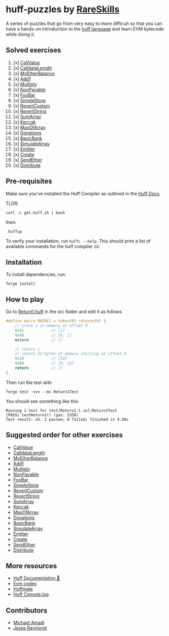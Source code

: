 # huff-puzzles by [RareSkills](https://www.rareskills.io)

A series of puzzles that go from very easy to more difficult so that you can have a hands-on introduction to the [huff language](https://huff.sh) and learn EVM bytecode while doing it.

## Solved exercises

1) [x] [CallValue](/src/CallValue.huff)
2) [x] [CalldataLength](/src/CalldataLength.length)
3) [x] [MyEtherBalance](/src/MyEtherBalance.length)
4) [x] [Add1](/src/Add1.huff)
5) [x] [Multiply](/src/Multiply.huff)
6) [x] [NonPayable](/src/NonPayable.huff)
7) [x] [FooBar](/src/FooBar.huff)
8) [x] [SimpleStore](/src/SimpleStore.huff)
9) [x] [RevertCustom](/src/RevertCustom.huff)
10) [x] [RevertString](/src/RevertString.huff)
11) [x] [SumArray](/src/SumArray.huff)
12) [x] [Keccak](/src/Keccak.huff)
13) [x] [MaxOfArray](/src/MaxOfArray.huff)
14) [x] [Donations](/src/Donations.huff)
15) [x] [BasicBank](/src/BasicBank.huff)
16) [x] [SimulateArray](/src/SimulateArray.huff)
17) [x] [Emitter](/src/Emitter.huff)
18) [x] [Create](/src/Create.huff)
19) [x] [SendEther](/src/SendEther.huff)
20) [x] [Distribute](/src/Distributor.huff)


## Pre-requisites

Make sure you've installed the Huff Compiler as outlined in the [Huff Docs](https://docs.huff.sh/get-started/installing/#installing-huff).

TLDR:

    curl -L get.huff.sh | bash

then:

     huffup

To verify your installation, run `huffc --help`. This should print a list of available commands for the huff compiler cli.

## Installation

To install dependencies, run:

    forge install

## How to play

Go to [Return1.huff](https://github.com/rareskills/huff-puzzles/blob/main/src/Return1.huff) in the src folder and edit it as follows

```c
#define macro MAIN() = takes(0) returns(0) {
    // store 1 in memory at offset 0
    0x01            // [1]
    0x00            // [0, 1]
    mstore          // []

    // return 1
    // return 32 bytes of memory starting at offset 0
    0x20            // [32]
    0x00            // [0, 32]
    return          // []
}
```

Then run the test with

    forge test -vvv --mc Return1Test

You should see something like this

    Running 1 test for test/Return1.t.sol:Return1Test
    [PASS] testReturn1() (gas: 5358)
    Test result: ok. 1 passed; 0 failed; finished in 4.56s

## Suggested order for other exercises

- [CallValue](https://github.com/rareskills/huff-puzzles/blob/main/src/CallValue.huff)
- [CalldataLength](https://github.com/rareskills/huff-puzzles/blob/main/src/CalldataLength.length)
- [MyEtherBalance](https://github.com/rareskills/huff-puzzles/blob/main/src/MyEtherBalance.length)
- [Add1](https://github.com/rareskills/huff-puzzles/blob/main/src/Add1.huff)
- [Multiply](https://github.com/rareskills/huff-puzzles/blob/main/src/Multiply.huff)
- [NonPayable](https://github.com/rareskills/huff-puzzles/blob/main/src/NonPayable.huff)
- [FooBar](https://github.com/rareskills/huff-puzzles/blob/main/src/FooBar.huff)
- [SimpleStore](https://github.com/rareskills/huff-puzzles/blob/main/src/SimpleStore.huff)
- [RevertCustom](https://github.com/rareskills/huff-puzzles/blob/main/src/RevertCustom.huff)
- [RevertString](https://github.com/rareskills/huff-puzzles/blob/main/src/RevertString.huff)
- [SumArray](https://github.com/rareskills/huff-puzzles/blob/main/src/SumArray.huff)
- [Keccak](https://github.com/rareskills/huff-puzzles/blob/main/src/Keccak.huff)
- [MaxOfArray](https://github.com/rareskills/huff-puzzles/blob/main/src/MaxOfArray.huff)
- [Donations](https://github.com/rareskills/huff-puzzles/blob/main/src/Donations.huff)
- [BasicBank](https://github.com/rareskills/huff-puzzles/blob/main/src/BasicBank.huff)
- [SimulateArray](https://github.com/rareskills/huff-puzzles/blob/main/src/SimulateArray.huff)
- [Emitter](https://github.com/rareskills/huff-puzzles/blob/main/src/Emitter.huff)
- [Create](https://github.com/rareskills/huff-puzzles/blob/main/src/Create.huff)
- [SendEther](https://github.com/rareskills/huff-puzzles/blob/main/src/SendEther.huff)
- [Distribute](https://github.com/rareskills/huff-puzzles/blob/main/src/Distribute.huff)

## More resources

- [Huff Documentation 🐴](https://docs.huff.sh/)
- [Evm codes](https://evm.codes)
- [Huffmate](https://github.com/pentagon-xyz/huffmate)
- [Huff Console.log](https://github.com/AmadiMichael/Huff-Console)

## Contributors

- [Michael Amadi](https://github.com/AmadiMichael)
- [Jesse Raymond](https://github.com/jesserc)
